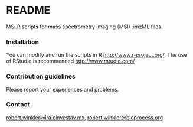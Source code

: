 # README #

MSI.R scripts for mass spectrometry imaging (MSI) .imzML files.

### Installation ###

You can modify and run the scripts in R http://www.r-project.org/. The use of RStudio is recommended http://www.rstudio.com/

### Contribution guidelines ###

Please report your experiences and problems.

### Contact ###

robert.winkler@ira.cinvestav.mx,
robert.winkler@bioprocess.org